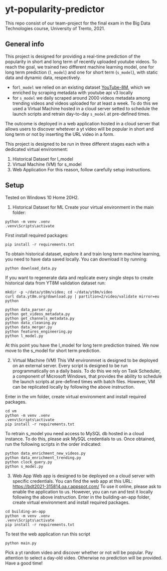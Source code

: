# yt-popularity-predictor
This repo consist of our team-project for the final exam in the Big Data Technologies course, University of Trento, 2021.

## General info
This project is designed for providing a real-time prediction of the popularity in short and long term of recently uploaded youtube videos.
To reach the goal, we trained two different machine learning model, one for long term prediction (`l_model`) and one for short term (`s_model`), with static data and dynamic data, respectively.
- for`l_model` we relied on an existing dataset [YouTube-8M](https://research.google.com/youtube8m/index.html), which we enriched by scraping metadata with youtube api v3 locally
- for `s_model` we daily scraped around 2000 videos metadata among trending videos and videos uploaded for at least a week. To do this we used a Virtual Machine hosted in a cloud server setted to schedule the launch scripts and retrain day-to-day `s_model` at pre-defined times.

The outcome is deployed in a web application hosted in a cloud server that allows users to discover whetever a yt video will be popular in short and long term or not by inserting the URL video in a form. 

This project is designed to be run in three different stages each with a dedicated virtual environment:
1) Historical Dataset for l_model
2) Virtual Machine (VM) for s_model
3) Web Application
For this reason, follow carefully setup instructions. 

## Setup
Tested on Windows 10 Home 20H2.
1) Historical Dataset for ML
Create your virtual environment in the main folder:
```
python -m venv .venv
.venv\Scripts\activate
```
First install required packages: 
```
pip install -r requirements.txt
```
To obtain historical dataset, explore it and train long term machine learning, you need to have data saved locally. You can download it by running:
```
python download_data.py
```
If you want to regenerate data and replicate every single steps to create historical data from YT8M validation dataset run:
```
mkdir -p ~/data/yt8m/video; cd ~/data/yt8m/video
curl data.yt8m.org/download.py | partition=2/video/validate mirror=eu python

python data_parser.py
python get_videos_metadata.py
python get_channels_metadata.py
python data_cleaning.py
python data_merger.py
python features_engineering.py
python l_model.py
```
At this point you have the l_model for long term prediction trained. 
We now move to the s_model for short term prediction.

2) Virtual Machine (VM)
This VM environmnet is designed to be deployed on an external server. Every script is designed to be run programmatically on a daily basis. 
To do this we rely on Task Scheduler, a component of Microsoft Windows, that provides the ability to schedule the launch scripts at pre-defined times with batch files.
However, VM can be replicated locally by following the above instruction.

Enter in the vm folder, create virtual environment and install required packages.
```
cd vm
python -m venv .venv
.venv\Scripts\activate
pip install -r requirements.txt
```
To retrain s_model you need access to MySQL db hosted in a cloud instance. To do this, please ask MySQL credentials to us.
Once obtained, run the following scripts in the order indicated:
```
python data_enrichment_new_videos.py
python data_enrichment_trending.py
python clock_query.py
python s_model.py
```

3) Web App
Web app is designed to be deployed on a cloud server with specific credentials. 
You can find the web app at this URL:
https://bdt2021-315814.oa.r.appspot.com/
To use it online, please ask to enable the application to us. 
However, you can run and test it locally following the above instruction.
Enter in the building-an-app folder, create virtual environment and install required packages.
```
cd building-an-app
python -m venv .venv
.venv\Scripts\activate
pip install -r requirements.txt
```
To test the web application run this script
```
python main.py
```
Pick a yt random video and discover whether or not will be popular. 
Pay attention to select a day-old video. Otherwise no prediction will be provided.
Have a good time! 


